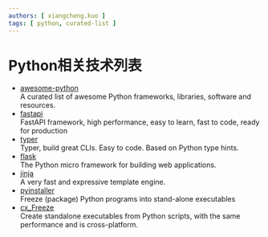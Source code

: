 ```yaml
---
authors: [ xiangcheng.kuo ]
tags: [ python, curated-list ]
---
```


# Python相关技术列表

<!--truncate-->

- [awesome-python](https://github.com/vinta/awesome-python)
  <br/>A curated list of awesome Python frameworks, libraries, software and resources.
- [fastapi](https://fastapi.tiangolo.com/)
  <br/>FastAPI framework, high performance, easy to learn, fast to code, ready for production
- [typer](https://typer.tiangolo.com/)
  <br/>Typer, build great CLIs. Easy to code. Based on Python type hints.
- [flask](https://github.com/pallets/flask)
  <br/>The Python micro framework for building web applications.
- [jinja](https://github.com/pallets/jinja)
  <br/>A very fast and expressive template engine.
- [pyinstaller](https://github.com/pyinstaller/pyinstaller)
  <br/>Freeze (package) Python programs into stand-alone executables
- [cx_Freeze](https://github.com/marcelotduarte/cx_Freeze)
  <br/>Create standalone executables from Python scripts, with the same performance and is cross-platform.
